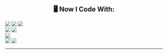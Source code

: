 
<h2 align="center">🖥️ Now I Code With:</h2>
<p>
    <img src="https://img.shields.io/badge/JavaScript-323330?style=for-the-badge&logo=javascript&logoColor=F7DF1E"/> 
    <img src="https://img.shields.io/badge/React-20232A?style=for-the-badge&logo=react&logoColor=61DAFB"/> 
    <img src="https://img.shields.io/badge/Vue.js-35495E?style=for-the-badge&logo=vuedotjs&logoColor=4FC08"/><br>
    <img src="https://img.shields.io/badge/PHP-777BB4?style=for-the-badge&logo=php&logoColor=white"/>
    <img src="https://img.shields.io/badge/Laravel-FF2D20?style=for-the-badge&logo=laravel&logoColor=white"/><br>
    <img src="https://img.shields.io/badge/Python-FFD43B?style=for-the-badge&logo=python&logoColor=blue"/><br>
    <img src="https://img.shields.io/badge/Android-3DDC84?style=for-the-badge&logo=android&logoColor=white"/>
    <img src="https://img.shields.io/badge/Java-FF1000?style=for-the-badge&logoColor=F7DF1E"/>
</p>

___  
<!-- <img align="center" alt="GitHub Stats" src="https://github-readme-stats.vercel.app/api?username=weihong19971222&show_icons=true&theme=discord_old_blurple" /> -->

